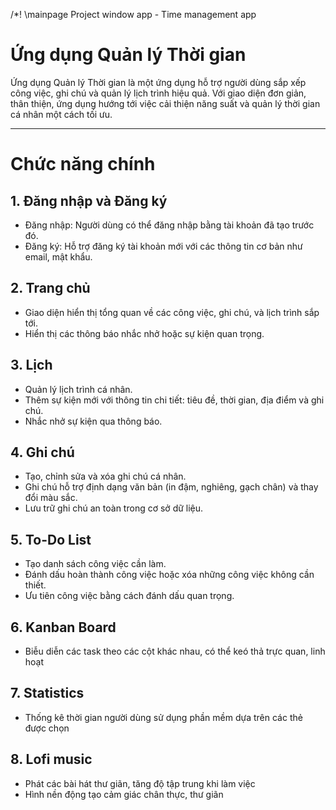 /*! \mainpage Project window app - Time management app

# Ứng dụng Quản lý Thời gian  
Ứng dụng Quản lý Thời gian là một ứng dụng hỗ trợ người dùng sắp xếp công việc, ghi chú và quản lý lịch trình hiệu quả. Với giao diện đơn giản, thân thiện, ứng dụng hướng tới việc cải thiện năng suất và quản lý thời gian cá nhân một cách tối ưu.

----   

# Chức năng chính
## 1. Đăng nhập và Đăng ký  
- Đăng nhập: Người dùng có thể đăng nhập bằng tài khoản đã tạo trước đó.
- Đăng ký: Hỗ trợ đăng ký tài khoản mới với các thông tin cơ bản như email, mật khẩu.

## 2. Trang chủ  
- Giao diện hiển thị tổng quan về các công việc, ghi chú, và lịch trình sắp tới.
- Hiển thị các thông báo nhắc nhở hoặc sự kiện quan trọng.

## 3. Lịch  
- Quản lý lịch trình cá nhân.
- Thêm sự kiện mới với thông tin chi tiết: tiêu đề, thời gian, địa điểm và ghi chú.
- Nhắc nhở sự kiện qua thông báo.

## 4. Ghi chú  
- Tạo, chỉnh sửa và xóa ghi chú cá nhân.
- Ghi chú hỗ trợ định dạng văn bản (in đậm, nghiêng, gạch chân) và thay đổi màu sắc.
- Lưu trữ ghi chú an toàn trong cơ sở dữ liệu.

## 5. To-Do List  
- Tạo danh sách công việc cần làm.
- Đánh dấu hoàn thành công việc hoặc xóa những công việc không cần thiết.
- Ưu tiên công việc bằng cách đánh dấu quan trọng.

## 6. Kanban Board
- Biễu diễn các task theo các cột khác nhau, có thể keó thả trực quan, linh hoạt

## 7. Statistics
- Thống kê thời gian người dùng sử dụng phần mềm dựa trên các thẻ được chọn

## 8. Lofi music
- Phát các bài hát thư giãn, tăng độ tập trung khi làm việc
- Hình nền động tạo cảm giác chân thực, thư giãn 
